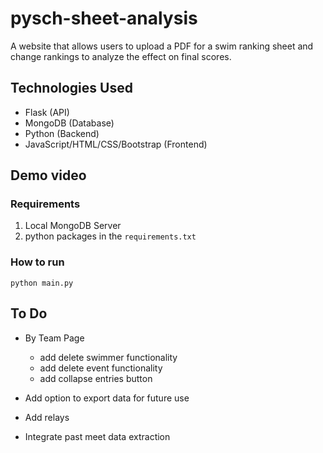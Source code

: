 # pysch-sheet-analysis
A website that allows users to upload a PDF for a swim ranking sheet and change rankings to analyze the effect on final scores.

## Technologies Used
- Flask (API)
- MongoDB (Database)
- Python (Backend)
- JavaScript/HTML/CSS/Bootstrap (Frontend)

## Demo video


### Requirements
1. Local MongoDB Server
2. python packages in the `requirements.txt`

### How to run
`python main.py`

## To Do
- By Team Page
	- add delete swimmer functionality 
	- add delete event functionality
	- add collapse entries button

- Add option to export data for future use
- Add relays
- Integrate past meet data extraction
